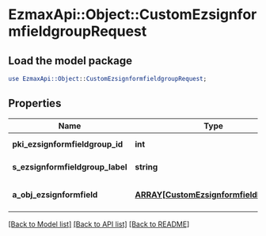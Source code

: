 # EzmaxApi::Object::CustomEzsignformfieldgroupRequest

## Load the model package
```perl
use EzmaxApi::Object::CustomEzsignformfieldgroupRequest;
```

## Properties
Name | Type | Description | Notes
------------ | ------------- | ------------- | -------------
**pki_ezsignformfieldgroup_id** | **int** | The unique ID of the Ezsignformfieldgroup | [optional] 
**s_ezsignformfieldgroup_label** | **string** | The Label for the Ezsignformfieldgroup | [optional] 
**a_obj_ezsignformfield** | [**ARRAY[CustomEzsignformfieldRequest]**](CustomEzsignformfieldRequest.md) | An array containing all the values to fill the Ezsignform. | 

[[Back to Model list]](../README.md#documentation-for-models) [[Back to API list]](../README.md#documentation-for-api-endpoints) [[Back to README]](../README.md)


